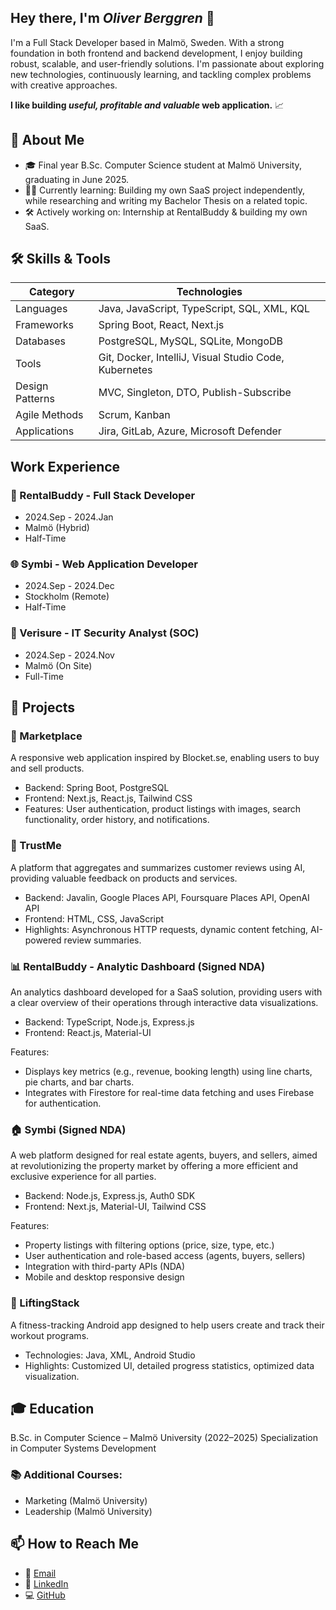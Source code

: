 ## Hey there, I'm *Oliver Berggren* 🤙

I'm a Full Stack Developer based in Malmö, Sweden. With a strong foundation in both frontend and backend development, I enjoy building robust, scalable, and user-friendly solutions. I'm passionate about exploring new technologies, continuously learning, and tackling complex problems with creative approaches.

**I like building *useful, profitable and valuable* web application.** 📈

## 🌱 About Me
- 🎓 Final year B.Sc. Computer Science student at Malmö University, graduating in June 2025. 
- 🧑‍💻 Currently learning: Building my own SaaS project independently, while researching and writing my Bachelor Thesis on a related topic.
- 🛠️ Actively working on: Internship at RentalBuddy & building my own SaaS.  

## 🛠️ Skills & Tools

| **Category**       | **Technologies**                                      |
|--------------------|-------------------------------------------------------|
| Languages          | Java, JavaScript, TypeScript, SQL, XML, KQL           |
| Frameworks         | Spring Boot, React, Next.js                           |
| Databases          | PostgreSQL, MySQL, SQLite, MongoDB                    |
| Tools              | Git, Docker, IntelliJ, Visual Studio Code, Kubernetes |
| Design Patterns    | MVC, Singleton, DTO, Publish-Subscribe                |
| Agile Methods      | Scrum, Kanban                                         |
| Applications       | Jira, GitLab, Azure, Microsoft Defender               | 

## Work Experience
### 💼 RentalBuddy - Full Stack Developer
- 2024.Sep - 2024.Jan
- Malmö (Hybrid)
- Half-Time

### 🌐 Symbi - Web Application Developer       
- 2024.Sep - 2024.Dec
- Stockholm (Remote)
- Half-Time

### 🔐 Verisure - IT Security Analyst (SOC)
- 2024.Sep - 2024.Nov
- Malmö (On Site)
- Full-Time

## 📂 Projects
### 🛒 Marketplace
A responsive web application inspired by Blocket.se, enabling users to buy and sell products.
- Backend: Spring Boot, PostgreSQL
- Frontend: Next.js, React.js, Tailwind CSS
- Features: User authentication, product listings with images, search functionality, order history, and notifications.
### 🤖 TrustMe
A platform that aggregates and summarizes customer reviews using AI, providing valuable feedback on products and services.
- Backend: Javalin, Google Places API, Foursquare Places API, OpenAI API
- Frontend: HTML, CSS, JavaScript
- Highlights: Asynchronous HTTP requests, dynamic content fetching, AI-powered review summaries.
### 📊 RentalBuddy - Analytic Dashboard (Signed NDA) 
An analytics dashboard developed for a SaaS solution, providing users with a clear overview of their operations through interactive data visualizations.
- Backend: TypeScript, Node.js, Express.js
- Frontend: React.js, Material-UI
  
Features:
- Displays key metrics (e.g., revenue, booking length) using line charts, pie charts, and bar charts.
- Integrates with Firestore for real-time data fetching and uses Firebase for authentication.

### 🏠 Symbi (Signed NDA)
A web platform designed for real estate agents, buyers, and sellers, aimed at revolutionizing the property market by offering a more efficient and exclusive experience for all parties.
- Backend: Node.js, Express.js, Auth0 SDK
- Frontend: Next.js, Material-UI, Tailwind CSS

Features:
- Property listings with filtering options (price, size, type, etc.)
- User authentication and role-based access (agents, buyers, sellers)
- Integration with third-party APIs (NDA)
- Mobile and desktop responsive design

### 💪 LiftingStack
A fitness-tracking Android app designed to help users create and track their workout programs.
- Technologies: Java, XML, Android Studio
- Highlights: Customized UI, detailed progress statistics, optimized data visualization.

## 🎓 Education
B.Sc. in Computer Science – Malmö University (2022–2025)
Specialization in Computer Systems Development

### 📚 Additional Courses:
- Marketing (Malmö University)
- Leadership (Malmö University)

## 📫 How to Reach Me
- 📧 [Email](oliverberggren00@gmail.com)
- 💼 [LinkedIn](https://www.linkedin.com/in/oliver-berggren-97a294274/)
- 💻 [GitHub](https://github.com/obpop) 


<!--
**obpop/obpop** is a ✨ _special_ ✨ repository because its `README.md` (this file) appears on your GitHub profile.

Here are some ideas to get you started:

- 🔭 I’m currently working on ...
- 🌱 I’m currently learning ...
- 👯 I’m looking to collaborate on ...
- 🤔 I’m looking for help with ...
- 💬 Ask me about ...
- 📫 How to reach me: ...
- 😄 Pronouns: ...
- ⚡ Fun fact: ...
-->

